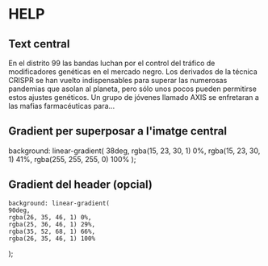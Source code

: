 # HELP


## Text central
En el distrito 99 las bandas luchan por el control del tráfico de modificadores genéticas en el mercado negro. Los derivados de la técnica CRISPR se han vuelto indispensables para superar las numerosas pandemias que asolan al planeta, pero sólo unos pocos pueden permitirse estos ajustes genéticos. Un grupo de jóvenes llamado AXIS se enfretaran a las mafias farmacéuticas para... 

## Gradient per superposar a l'imatge central
  background: linear-gradient(
    38deg,
    rgba(15, 23, 30, 1) 0%,
    rgba(15, 23, 30, 1) 41%,
    rgba(255, 255, 255, 0) 100%
  );


  ## Gradient del header (opcial)
    background: linear-gradient(
    90deg,
    rgba(26, 35, 46, 1) 0%,
    rgba(25, 36, 46, 1) 29%,
    rgba(35, 52, 68, 1) 66%,
    rgba(26, 35, 46, 1) 100%
  );